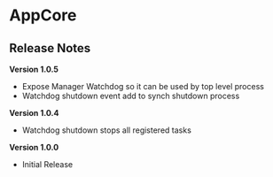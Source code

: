 # AppCore
## Release Notes


__Version 1.0.5__
* Expose Manager Watchdog so it can be used by top level process
* Watchdog shutdown event add to synch shutdown process

__Version 1.0.4__
* Watchdog shutdown stops all registered tasks


__Version 1.0.0__
* Initial Release

